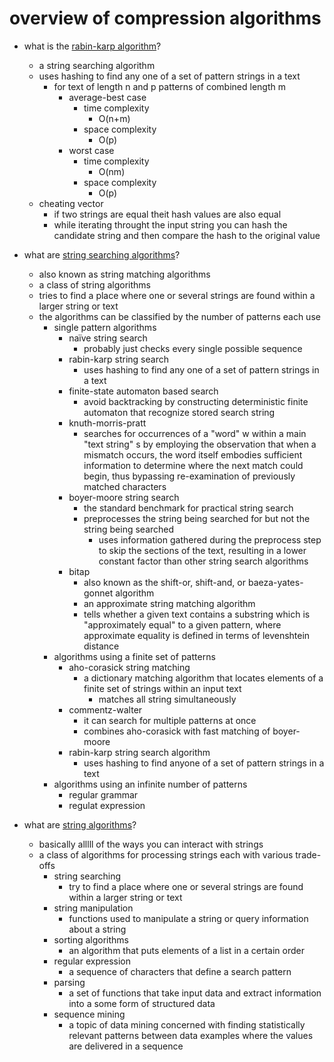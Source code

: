 # overview of compression algorithms

* what is the [rabin-karp algorithm](https://en.wikipedia.org/wiki/Rabin%E2%80%93Karp_algorithm)?
	* a string searching algorithm
	* uses hashing to find any one of a set of pattern strings in a text 
		* for text of length n and p patterns of combined length m
			* average-best case
				* time complexity
					* O(n+m)
				* space complexity
					* O(p)
			* worst case
				* time complexity
					* O(nm)
				* space complexity
					* O(p)
	* cheating vector
		* if two strings are equal theit hash values are also equal
		* while iterating throught the input string you can hash the candidate string and then compare the hash to the original value

* what are [string searching algorithms](https://en.wikipedia.org/wiki/String_searching_algorithm)?
	* also known as string matching algorithms
	* a class of string algorithms
	* tries to find a place where one or several strings are found within a larger string or text
	* the algorithms can be classified by the number of patterns each use
		* single pattern algorithms
			* naïve string search
				* probably just checks every single possible sequence
			* rabin-karp string search
				* uses hashing to find any one of a set of pattern strings in a text
			* finite-state automaton based search
				* avoid backtracking by constructing deterministic finite automaton that recognize stored search string
			* knuth-morris-pratt 
				* searches for occurrences of a "word" w within a main "text string"  s by employing the observation that when a mismatch occurs, the word itself embodies sufficient information to determine where the next match could begin, thus bypassing re-examination of previously matched characters
			* boyer-moore string search
				* the standard benchmark for practical string search
				* preprocesses the string being searched for but not the string being searched 
					* uses information gathered during the preprocess step to skip the sections of the text, resulting in a lower constant factor than other string search algorithms
			* bitap
				* also known as the shift-or, shift-and, or baeza-yates-gonnet algorithm
				* an approximate string matching algorithm
				* tells whether a given text contains a substring which is "approximately equal" to a given pattern, where approximate equality is defined in terms of levenshtein distance 
		* algorithms using a finite set of patterns
			* aho-corasick string matching
				* a dictionary matching algorithm that locates elements of a finite set of strings within an input text
					* matches all string simultaneously
			* commentz-walter 
				* it can search for multiple patterns at once
				* combines aho-corasick with fast matching of boyer-moore
			* rabin-karp string search algorithm
				* uses hashing to find anyone of a set of pattern strings in a text
		* algorithms using an infinite number of patterns
			* regular grammar
			* regulat expression

* what are [string algorithms](https://en.wikipedia.org/wiki/String_(computer_science)#String_processing_algorithms)?
	* basically alllll of the ways you can interact with strings
	* a class of algorithms for processing strings each with various trade-offs
		* string searching
			* try to find a place where one or several strings are found within a larger string or text
		* string manipulation 
			* functions used to manipulate a string or query information about a string
		* sorting algorithms
			* an algorithm that puts elements of a list in a certain order
		* regular expression
			* a sequence of characters that define a search pattern 
		* parsing
			* a set of functions that take input data and extract information into a some form of structured data
		* sequence mining
			* a topic of data mining concerned with finding statistically relevant patterns between data examples where the values are delivered in a sequence